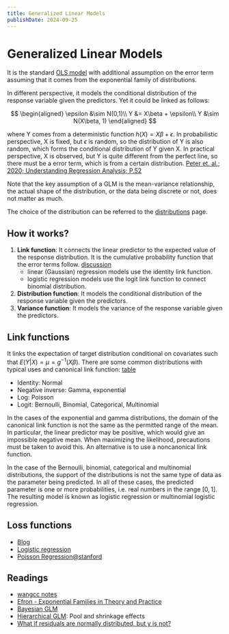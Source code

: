 ```yaml
---
title: Generalized Linear Models
publishDate: 2024-09-25
---
```


# Generalized Linear Models

It is the standard [OLS model](linear-regression.md) with additional assumption on the error term assuming that it comes from the exponential family of distributions.

In different perspective, it models the conditional distribution of the response variable given the predictors. Yet it could be linked as follows:

$$
\begin{aligned}
\epsilon &\sim N(0,1)\\
Y &= X\beta + \epsilon\\
Y &\sim N(X\beta, 1)
\end{aligned}
$$

where Y comes from a deterministic function $h(X)=X\beta+\epsilon$. In probabilistic perspective, X is fixed, but $\epsilon$ is random, so the distribution of Y is also random, which forms the conditional distribution of Y given X. In practical perspective, X is observed, but Y is quite different from the perfect line, so there must be a error term, which is from a certain distribution. [Peter et. al.; 2020; Understanding Regression Analysis; P.52](https://www.routledge.com/Understanding-Regression-Analysis-A-Conditional-Distribution-Approach/Westfall-Arias/p/book/9780367493516)

Note that the key assumption of a GLM is the mean-variance relationship, the actual shape of the distribution, or the data being discrete or not, does not matter as much.

The choice of the distribution can be referred to the [distributions](distributions.md) page.

## How it works?

1. **Link function**: It connects the linear predictor to the expected value of the response distribution. It is the cumulative probability function that the error terms follow. [discussion](https://stats.stackexchange.com/questions/259683/understand-link-function-in-generalized-linear-model/259689#259689)
   - linear (Gaussian) regression models use the identity link function.
   - logistic regression models use the logit link function to connect binomial distribution.
2. **Distribution function**: It models the conditional distribution of the response variable given the predictors.
3. **Variance function**: It models the variance of the response variable given the predictors.

## Link functions

It links the expectation of target distribution conditional on covariates such that $E(Y|X) = \mu = g^{-1}(X\beta)$. There are some common distributions with typical uses and canonical link function: [table](https://en.wikipedia.org/wiki/Generalized_linear_model#Link_function)

- Identity: Normal
- Negative inverse: Gamma, exponential
- Log: Poisson
- Logit: Bernoulli, Binomial, Categorical, Multinomial

In the cases of the exponential and gamma distributions, the domain of the canonical link function is not the same as the permitted range of the mean. In particular, the linear predictor may be positive, which would give an impossible negative mean. When maximizing the likelihood, precautions must be taken to avoid this. An alternative is to use a noncanonical link function.

In the case of the Bernoulli, binomial, categorical and multinomial distributions, the support of the distributions is not the same type of data as the parameter being predicted. In all of these cases, the predicted parameter is one or more probabilities, i.e. real numbers in the range $[0,1]$. The resulting model is known as logistic regression or multinomial logistic regression.

## Loss functions

- [Blog](https://dafriedman97.github.io/mlbook/content/c2/s1/GLMs.html)
- [Logistic regression](https://medium.com/analytics-vidhya/derivative-of-log-loss-function-for-logistic-regression-9b832f025c2d)
- [Poisson Regression@stanford](https://web.stanford.edu/class/stats200/Lecture27.pdf)

## Readings

- [wangcc notes](https://wangcc.me/LSHTMlearningnote/intro-GLM.html)
- [Efron - Exponential Families in Theory and Practice](https://www.amazon.com/Exponential-Institute-Mathematical-Statistics-Textbooks/dp/1108715664)
- [Bayesian GLM](https://twiecki.io/blog/2013/08/12/bayesian-glms-1/)
- [Hierarchical GLM](https://twiecki.io/blog/2014/03/17/bayesian-glms-3/): Pool and shrinkage effects
- [What if residuals are normally distributed, but y is not?](https://stats.stackexchange.com/questions/12262/what-if-residuals-are-normally-distributed-but-y-is-not/33320#33320)
